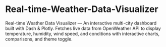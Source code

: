 # Real-time-Weather-Data-Visualizer
Real-time Weather Data Visualizer — An interactive multi-city dashboard built with Dash &amp; Plotly. Fetches live data from OpenWeather API to display temperature, humidity, wind speed, and conditions with interactive charts, comparisons, and theme toggle.
